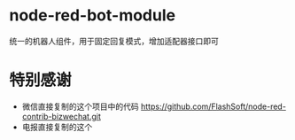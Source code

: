 # node-red-bot-module
统一的机器人组件，用于固定回复模式，增加适配器接口即可




# 特别感谢 
- 微信直接复制的这个项目中的代码 https://github.com/FlashSoft/node-red-contrib-bizwechat.git
- 电报直接复制的这个

